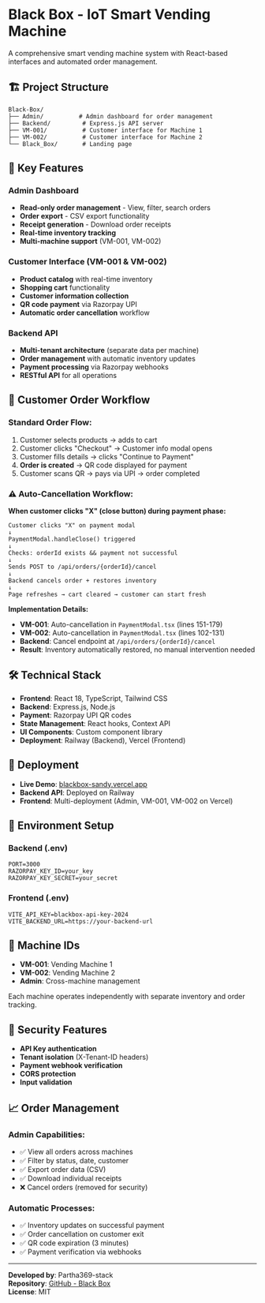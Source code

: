 # Black Box - IoT Smart Vending Machine

A comprehensive smart vending machine system with React-based interfaces and automated order management.

## 🏗️ Project Structure

```
Black-Box/
├── Admin/          # Admin dashboard for order management
├── Backend/         # Express.js API server  
├── VM-001/          # Customer interface for Machine 1
├── VM-002/          # Customer interface for Machine 2
└── Black_Box/       # Landing page
```

## 🎯 Key Features

### Admin Dashboard
- **Read-only order management** - View, filter, search orders
- **Order export** - CSV export functionality
- **Receipt generation** - Download order receipts
- **Real-time inventory tracking**
- **Multi-machine support** (VM-001, VM-002)

### Customer Interface (VM-001 & VM-002)
- **Product catalog** with real-time inventory
- **Shopping cart** functionality
- **Customer information collection**
- **QR code payment** via Razorpay UPI
- **Automatic order cancellation** workflow

### Backend API
- **Multi-tenant architecture** (separate data per machine)
- **Order management** with automatic inventory updates
- **Payment processing** via Razorpay webhooks
- **RESTful API** for all operations

## 🔄 Customer Order Workflow

### Standard Order Flow:
1. Customer selects products → adds to cart
2. Customer clicks "Checkout" → Customer info modal opens
3. Customer fills details → clicks "Continue to Payment" 
4. **Order is created** → QR code displayed for payment
5. Customer scans QR → pays via UPI → order completed

### ⚠️ Auto-Cancellation Workflow:
**When customer clicks "X" (close button) during payment phase:**

```
Customer clicks "X" on payment modal
↓
PaymentModal.handleClose() triggered
↓
Checks: orderId exists && payment not successful
↓
Sends POST to /api/orders/{orderId}/cancel
↓
Backend cancels order + restores inventory
↓
Page refreshes → cart cleared → customer can start fresh
```

**Implementation Details:**
- **VM-001**: Auto-cancellation in `PaymentModal.tsx` (lines 151-179)
- **VM-002**: Auto-cancellation in `PaymentModal.tsx` (lines 102-131)
- **Backend**: Cancel endpoint at `/api/orders/{orderId}/cancel`
- **Result**: Inventory automatically restored, no manual intervention needed

## 🛠️ Technical Stack

- **Frontend**: React 18, TypeScript, Tailwind CSS
- **Backend**: Express.js, Node.js
- **Payment**: Razorpay UPI QR codes
- **State Management**: React hooks, Context API
- **UI Components**: Custom component library
- **Deployment**: Railway (Backend), Vercel (Frontend)

## 🚀 Deployment

- **Live Demo**: [blackbox-sandy.vercel.app](https://blackbox-sandy.vercel.app)
- **Backend API**: Deployed on Railway
- **Frontend**: Multi-deployment (Admin, VM-001, VM-002 on Vercel)

## 🔧 Environment Setup

### Backend (.env)
```
PORT=3000
RAZORPAY_KEY_ID=your_key
RAZORPAY_KEY_SECRET=your_secret
```

### Frontend (.env)
```
VITE_API_KEY=blackbox-api-key-2024
VITE_BACKEND_URL=https://your-backend-url
```

## 📱 Machine IDs

- **VM-001**: Vending Machine 1
- **VM-002**: Vending Machine 2
- **Admin**: Cross-machine management

Each machine operates independently with separate inventory and order tracking.

## 🔐 Security Features

- **API Key authentication**
- **Tenant isolation** (X-Tenant-ID headers)
- **Payment webhook verification**
- **CORS protection**
- **Input validation**

## 📈 Order Management

### Admin Capabilities:
- ✅ View all orders across machines
- ✅ Filter by status, date, customer
- ✅ Export order data (CSV)
- ✅ Download individual receipts
- ❌ Cancel orders (removed for security)

### Automatic Processes:
- ✅ Inventory updates on successful payment
- ✅ Order cancellation on customer exit
- ✅ QR code expiration (3 minutes)
- ✅ Payment verification via webhooks

---

**Developed by**: Partha369-stack  
**Repository**: [GitHub - Black Box](https://github.com/Partha369-stack/Black-Box)  
**License**: MIT
